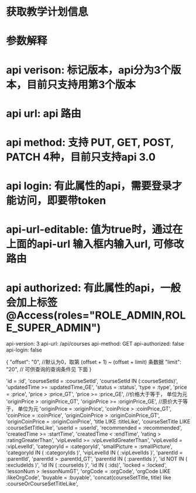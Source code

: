 # 获取教学计划信息
# 参数解释 
#   api verison: 标记版本，api分为3个版本，目前只支持用第3个版本
#   api url: api 路由
#   api method: 支持 PUT, GET, POST, PATCH 4种，目前只支持api 3.0
#   api login: 有此属性的api，需要登录才能访问，即要带token
#   api-url-editable: 值为true时，通过在上面的api-url 输入框内输入url, 可修改路由
#   api authorized: 有此属性的api，一般会加上标签 @Access(roles="ROLE_ADMIN,ROLE_SUPER_ADMIN") 

api-version: 3
api-url: /api/courses
api-method: GET
api-authorized: false
api-login: false

{
    "offset": "0",  //默认为0，取第 (offset + 1) ~ (offset + limit) 条数据
    "limit": "20",
    // 可供查询的查询条件见 下面
}

'id = :id',
'courseSetId = :courseSetId',
'courseSetId IN (:courseSetIds)',
'updatedTime >= :updatedTime_GE',
'status = :status',
'type = :type',
'price = :price',
'price > :price_GT',
'price >= :price_GE',   //价格大于等于， 单位为元
'originPrice > :originPrice_GT',
'originPrice >= :originPrice_GE', //原价大于等于， 单位为元
'originPrice = :originPrice',
'coinPrice > :coinPrice_GT',
'coinPrice = :coinPrice',
'originCoinPrice > :originCoinPrice_GT',
'originCoinPrice = :originCoinPrice',
'title LIKE :titleLike',
'courseSetTitle LIKE :courseSetTitleLike',
'userId = :userId',
'recommended = :recommended',
'createdTime >= :startTime',
'createdTime < :endTime',
'rating > :ratingGreaterThan',
'vipLevelId >= :vipLevelIdGreaterThan',
'vipLevelId = :vipLevelId',
'categoryId = :categoryId',
'smallPicture = :smallPicture',
'categoryId IN ( :categoryIds )',
'vipLevelId IN ( :vipLevelIds )',
'parentId = :parentId',
'parentId > :parentId_GT',
'parentId IN ( :parentIds )',
'id NOT IN ( :excludeIds )',
'id IN ( :courseIds )',
'id IN ( :ids)',
'locked = :locked',
'lessonNum > :lessonNumGT',
'orgCode = :orgCode',
'orgCode LIKE :likeOrgCode',
'buyable = :buyable',
'concat(courseSetTitle, title) like :courseOrCourseSetTitleLike',